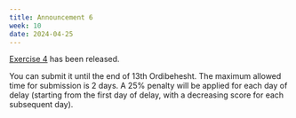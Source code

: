 ```yaml
---
title: Announcement 6
week: 10
date: 2024-04-25
---
```

[Exercise 4](../assets/lectures/Q4.pdf) has been released.

You can submit it until the end of 13th Ordibehesht. The maximum allowed time for submission is 2 days. A 25% penalty will be applied for each day of delay (starting from the first day of delay, with a decreasing score for each subsequent day).
